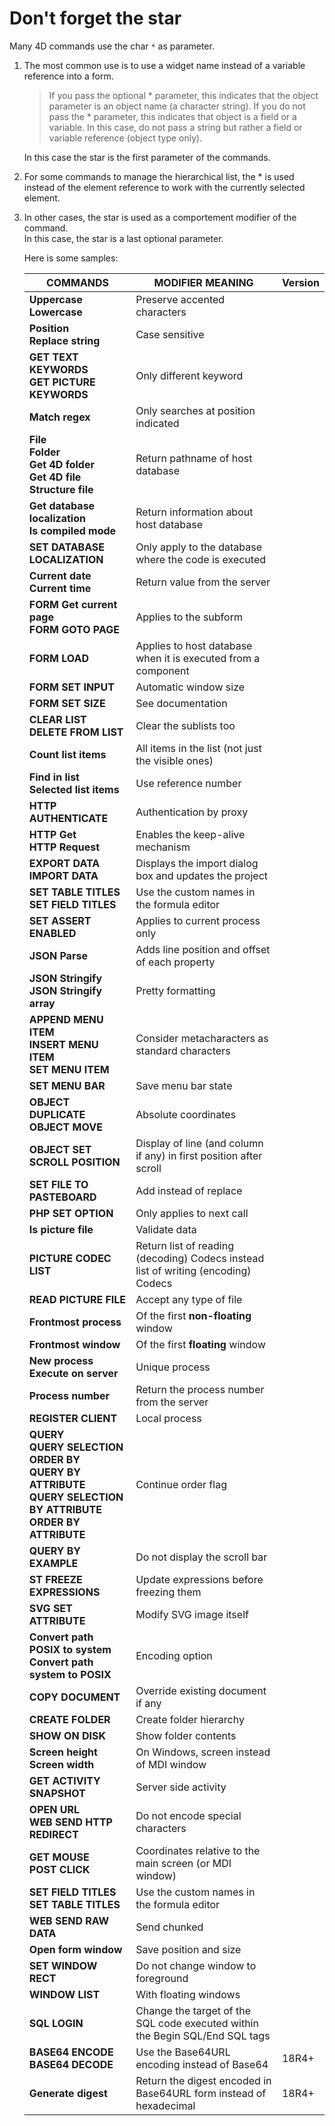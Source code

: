 # Don't forget the star

Many 4D commands use the char `*` as parameter.


1. The most common use is to use a widget name instead of a variable reference into a form.

	> If you pass the optional * parameter, this indicates that the object parameter is an object name (a character string). If you do not pass the * parameter, this indicates that object is a field or a variable. In this case, do not pass a string but rather a field or variable reference (object type only).
	
	In this case the star is the first parameter of the commands.


2. For some commands to manage the hierarchical list, the * is used instead of the element reference to work with the currently selected element.

3. In other cases, the star is used as a comportement modifier of the command.  
   In this case, the star is a last optional parameter.

	Here is some samples:
	
	|COMMANDS     |MODIFIER MEANING|Version|
	|-------------|----------------|-------|
	|**Uppercase**<br>**Lowercase**|Preserve accented characters|
	|**Position**<br>**Replace string**|Case sensitive|
	|**GET TEXT KEYWORDS**<br>**GET PICTURE KEYWORDS**|Only different keyword|
	|**Match regex**|Only searches at position indicated|
	|**File**<br>**Folder**<br>**Get 4D folder**<br>**Get 4D file**<br>**Structure file**|Return pathname of host database|
	|**Get database localization**<br>**Is compiled mode**|Return information about host database|
	|**SET DATABASE LOCALIZATION**|Only apply to the database where the code is executed|
	|**Current date**<br>**Current time**|Return value from the server|
	|**FORM Get current page**<br>**FORM GOTO PAGE**|Applies to the subform|
	|**FORM LOAD**|Applies to host database when it is executed from a component|
	|**FORM SET INPUT**|Automatic window size|
	|**FORM SET SIZE**|See documentation|
	|**CLEAR LIST**<br>**DELETE FROM LIST**|Clear the sublists too|
	|**Count list items**|All items in the list (not just the visible ones)|
	|**Find in list**<br>**Selected list items**|Use reference number|
	|**HTTP AUTHENTICATE**|Authentication by proxy|
	|**HTTP Get**<br>**HTTP Request**|Enables the keep-alive mechanism|
	|**EXPORT DATA**<br>**IMPORT DATA**|Displays the import dialog box and updates the project|
	|**SET TABLE TITLES**<br>**SET FIELD TITLES**|Use the custom names in the formula editor|
	|**SET ASSERT ENABLED**|Applies to current process only|
	|**JSON Parse**|Adds line position and offset of each property|
	|**JSON Stringify**<br>**JSON Stringify array**|Pretty formatting|
	|**APPEND MENU ITEM**<br>**INSERT MENU ITEM**<br>**SET MENU ITEM**|Consider metacharacters as standard characters|
	|**SET MENU BAR**|Save menu bar state|
	|**OBJECT DUPLICATE**<br>**OBJECT MOVE**|Absolute coordinates|
	|**OBJECT SET SCROLL POSITION**|Display of line (and column if any) in first position after scroll|
	|**SET FILE TO PASTEBOARD**|Add instead of replace|
	|**PHP SET OPTION**|Only applies to next call|
	|**Is picture file**|Validate data|
	|**PICTURE CODEC LIST**|Return list of reading (decoding) Codecs instead list of writing (encoding) Codecs|
	|**READ PICTURE FILE**|Accept any type of file|
	|**Frontmost process**|Of the first **non-floating** window|
	|**Frontmost window**|Of the first **floating** window|
	|**New process**<br>**Execute on server**|Unique process|
	|**Process number**|Return the process number from the server|
	|**REGISTER CLIENT**|Local process|
	|**QUERY**<br>**QUERY SELECTION**<br>**ORDER BY**<br>**QUERY BY ATTRIBUTE**<br>**QUERY SELECTION BY ATTRIBUTE**<br>**ORDER BY ATTRIBUTE**|Continue order flag|
	|**QUERY BY EXAMPLE**|Do not display the scroll bar|
	|**ST FREEZE EXPRESSIONS**|Update expressions before freezing them|
	|**SVG SET ATTRIBUTE**|Modify SVG image itself|
	|**Convert path POSIX to system**<br>**Convert path system to POSIX**|Encoding option|
	|**COPY DOCUMENT**|Override existing document if any|
	|**CREATE FOLDER**|Create folder hierarchy|
	|**SHOW ON DISK**|Show folder contents|
	|**Screen height**<br>**Screen width**|On Windows, screen instead of MDI window|
	|**GET ACTIVITY SNAPSHOT**|Server side activity|
	|**OPEN URL**<br>**WEB SEND HTTP REDIRECT**|Do not encode special characters|
	|**GET MOUSE**<br>**POST CLICK**|Coordinates relative to the main screen (or MDI window)|
	|**SET FIELD TITLES**<br>**SET TABLE TITLES**|Use the custom names in the formula editor|
	|**WEB SEND RAW DATA**|Send chunked|
	|**Open form window**|Save position and size|
	|**SET WINDOW RECT**|Do not change window to foreground|
	|**WINDOW LIST**|With floating windows|
	|**SQL LOGIN**|Change the target of the SQL code executed within the Begin SQL/End SQL tags|
	|**BASE64 ENCODE**<br>**BASE64 DECODE**| Use the Base64URL encoding instead of Base64|18R4+|
	|**Generate digest**|Return the digest encoded in Base64URL form instead of hexadecimal|18R4+|
	




